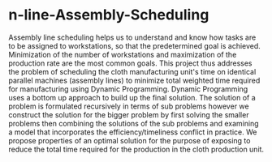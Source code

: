 # n-line-Assembly-Scheduling

Assembly line scheduling helps us to understand and know how tasks are to be assigned to workstations, so that the predetermined goal is achieved. Minimization of the number of workstations and maximization of the production rate are the most common goals. This project thus addresses the problem of scheduling the cloth manufacturing unit's time on identical parallel machines (assembly lines) to minimize total weighted time required for manufacturing using Dynamic Programming. 
Dynamic Programming uses a bottom up approach to build up the final solution. The solution of a problem is formulated recursively in terms of sub problems however we construct the solution for the bigger problem by first solving the smaller problems then combining the solutions of the sub problems and examining a model that incorporates the efficiency/timeliness conflict in practice. We propose properties of an optimal solution for the purpose of exposing to reduce the total time required for the production in the cloth production unit.
